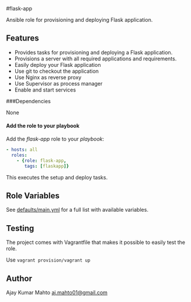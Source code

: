 #flask-app

Ansible role for provisioning and deploying Flask application.

## Features

  * Provides tasks for provisioning and deploying a Flask application.
  * Provisions a server with all required applications and requirements.
  * Easily deploy your Flask application
  * Use git to checkout the application
  * Use Nginx as reverse proxy
  * Use Supervisor as process manager
  * Enable and start services

###Dependencies

None 

#### Add the role to your playbook

Add the *flask-app* role to your *playbook*:

```yaml
- hosts: all
  roles:
    - {role: flask-app,
       tags: [flaskapp]}
```

This executes the setup and deploy tasks.

## Role Variables

See [defaults/main.yml](./defaults/main.yml) for a full list with available variables.


## Testing

The project comes with Vagrantfile that makes it possible to easily test the role.

Use `vagrant provision/vagrant up` 


## Author

Ajay Kumar Mahto <aj.mahto01@gmail.com>


